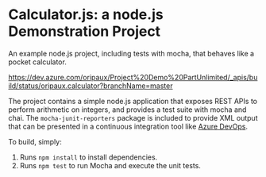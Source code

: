 Calculator.js: a node.js Demonstration Project
==============================================
An example node.js project, including tests with mocha, that behaves like
a pocket calculator.

https://dev.azure.com/oripaux/Project%20Demo%20PartUnlimited/_apis/build/status/oripaux.calculator?branchName=master

The project contains a simple node.js application that exposes REST APIs
to perform arithmetic on integers, and provides a test suite with mocha
and chai.  The `mocha-junit-reporters` package is included to provide XML
output that can be presented in a continuous integration tool like
[Azure DevOps](https://azure.com/devops).

To build, simply:

1. Runs `npm install` to install dependencies.
2. Runs `npm test` to run Mocha and execute the unit tests.

